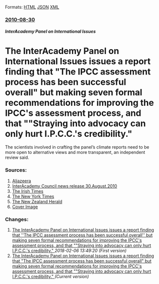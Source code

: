 
Formats: [HTML](/news/2010/08/30/the-interacademy-panel-on-international-issues-issues-a-report-finding-that-the-ipcc-assessment-process-has-been-successful-overall-but-ma.html)  [JSON](/news/2010/08/30/the-interacademy-panel-on-international-issues-issues-a-report-finding-that-the-ipcc-assessment-process-has-been-successful-overall-but-ma.json)  [XML](/news/2010/08/30/the-interacademy-panel-on-international-issues-issues-a-report-finding-that-the-ipcc-assessment-process-has-been-successful-overall-but-ma.xml)  

### [2010-08-30](/news/2010/08/30/index.md)

##### InterAcademy Panel on International Issues
# The InterAcademy Panel on International Issues issues a report finding that "The IPCC assessment process has been successful overall" but making seven formal recommendations for improving the IPCC's assessment process, and that ""Straying into advocacy can only hurt I.P.C.C.'s credibility." 

The scientists involved in crafting the panel’s climate reports need to be more open to alternative views and more transparent, an independent review said.


### Sources:

1. [Aljazeera](http://english.aljazeera.net/weather/2010/08/201083016481428168.html)
2. [InterAcademy Council news release 30.August.2010](http://reviewipcc.interacademycouncil.net/ReportNewsRelease.html)
3. [The Irish Times](http://www.irishtimes.com/newspaper/frontpage/2010/0831/1224277911810.html)
4. [The New York Times](https://www.nytimes.com/2010/08/31/world/31nations.html?_r=1&partner=rss&emc=rss)
5. [The New Zealand Herald](http://www.nzherald.co.nz/world/news/article.cfm?c_id=2&objectid=10670085)
5. [Cover Image](https://static01.nyt.com/images/2010/08/31/world/NATIONS/NATIONS-thumbStandard.jpg)

### Changes:

1. [The InterAcademy Panel on International Issues issues a report finding that ''The IPCC assessment process has been successful overall'' but making seven formal recommendations for improving the IPCC's assessment process, and that ""Straying into advocacy can only hurt I.P.C.C.'s credibility." ](/news/2010/08/30/the-interacademy-panel-on-international-issues-issues-a-report-finding-that-the-ipcc-assessment-process-has-been-successful-overall-but.md) _2018-02-06 13:49:20 (First version)_
1. [The InterAcademy Panel on International Issues issues a report finding that "The IPCC assessment process has been successful overall" but making seven formal recommendations for improving the IPCC's assessment process, and that ""Straying into advocacy can only hurt I.P.C.C.'s credibility." ](/news/2010/08/30/the-interacademy-panel-on-international-issues-issues-a-report-finding-that-the-ipcc-assessment-process-has-been-successful-overall-but-ma.md) _(Current version)_
